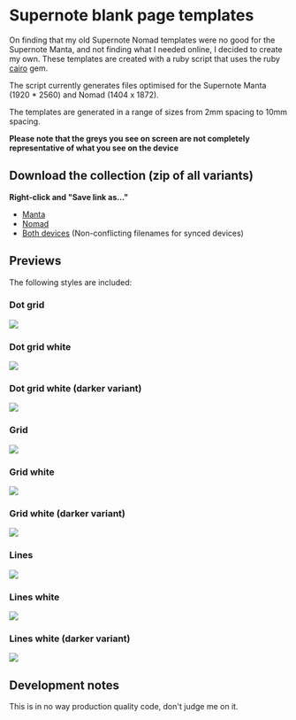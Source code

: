 # Supernote blank page templates

On finding that my old Supernote Nomad templates were no good for the Supernote Manta, and not finding what I needed online, I decided to create my own.  These templates are created with a ruby script that uses the ruby [cairo](https://github.com/rcairo/rcairo) gem.

The script currently generates files optimised for the Supernote Manta (1920 * 2560) and Nomad (1404 x 1872).

The templates are generated in a range of sizes from 2mm spacing to 10mm spacing.

**Please note that the greys you see on screen are not completely representative of what you see on the device**

## Download the collection (zip of all variants)
**Right-click and "Save link as..."**
- [Manta](./downloads/manta_1_0.zip)
- [Nomad](./downloads/nomad_1_0.zip)
- [Both devices](./downloads/all_devices_1_0.zip) (Non-conflicting filenames for synced devices)

## Previews
The following styles are included:

### Dot grid
![](./img/4mm_dot_grid_plain.png)

### Dot grid white
![](./img/4mm_dot_grid_white.png)

### Dot grid white (darker variant)
![](./img/4mm_dot_grid_white_dark.png)

### Grid
![](./img/4mm_grid_plain.png)

### Grid white
![](./img/4mm_grid_white.png)

### Grid white (darker variant)
![](./img/4mm_grid_white_dark.png)

### Lines
![](./img/4mm_lines_plain.png)

### Lines white
![](./img/4mm_lines_white.png)

### Lines white (darker variant)
![](./img/4mm_lines_white_dark.png)


## Development notes
This is in no way production quality code, don't judge me on it.
